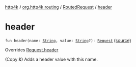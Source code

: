 [http4k](../../index.md) / [org.http4k.routing](../index.md) / [RoutedRequest](index.md) / [header](./header.md)

# header

`fun header(name: `[`String`](https://kotlinlang.org/api/latest/jvm/stdlib/kotlin/-string/index.html)`, value: `[`String`](https://kotlinlang.org/api/latest/jvm/stdlib/kotlin/-string/index.html)`?): `[`Request`](../../org.http4k.core/-request/index.md) [(source)](https://github.com/http4k/http4k/blob/master/http4k-core/src/main/kotlin/org/http4k/routing/routing.kt#L120)

Overrides [Request.header](../../org.http4k.core/-request/header.md)

(Copy &amp;) Adds a header value with this name.


